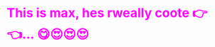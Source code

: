 <html>
<head>
   <title>Setting Text Color</title>
</head>
<body>
<h1 style="color: Fuchsia;">       This is max, hes rweally coote 👉👈... 😋😍😍😍
<body style="margin: background-color: rgb(14, 14, 14);"><img style="display: block;-webkit-user-select: none;margin: auto;cursor: zoom-in;background-color: hsl(0, 0%, 90%);transition: background-color 300ms;" 
imgsrc=""https://th.bing.com/th/id/R.f3ad0e81fde02a978f87c1bfb332da21rik=X84kM5UaNHwJkg&riu=http%3a%2f%2f2.bp.blogspot.com%2f1tWrTmex2gU%2fUsoVHl9KqcI%2fAAAAAAAAAME%2f1NL9LkueDD8%2fs1600%2fphoto%2b(5).JPG&ehk=7%2f43NF0R0lTarf%2fO77Jcdm6JBJvNgeZrbfn3OndP3PM%3d&risl=&pid=ImgRaw&r=0"
